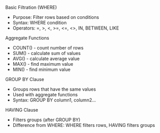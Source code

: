 Basic Filtration (WHERE)
- Purpose: Filter rows based on conditions
- Syntax: WHERE condition
- Operators: =, >, <, >=, <=, <>, IN, BETWEEN, LIKE

Aggregate Functions
- COUNT() - count number of rows
- SUM() - calculate sum of values
- AVG() - calculate average value
- MAX() - find maximum value
- MIN() - find minimum value

GROUP BY Clause
- Groups rows that have the same values
- Used with aggregate functions
- Syntax: GROUP BY column1, column2...

HAVING Clause
- Filters groups (after GROUP BY)
- Difference from WHERE: WHERE filters rows, HAVING filters groups